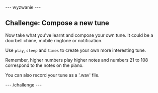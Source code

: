 \--- wyzwanie \---

## Challenge: Compose a new tune

Now take what you've learnt and compose your own tune. It could be a doorbell chime, mobile ringtone or notification.

Use `play`, `sleep` and `times` to create your own more interesting tune.

Remember, higher numbers play higher notes and numbers 21 to 108 correspond to the notes on the piano.

You can also record your tune as a '.wav' file.

\--- /challenge \---